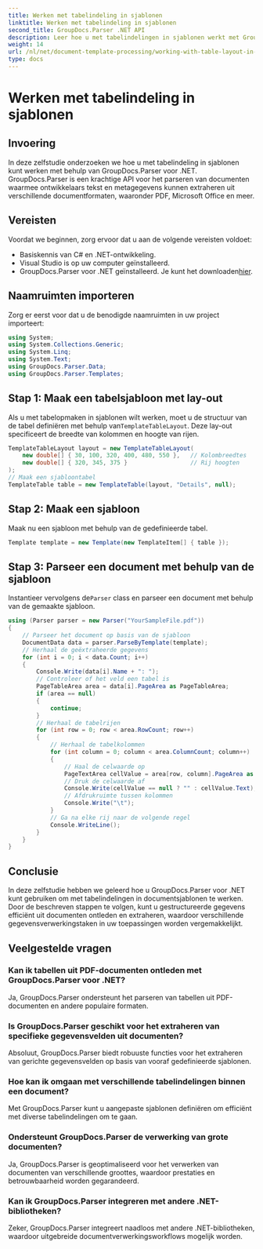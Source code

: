 ```yaml
---
title: Werken met tabelindeling in sjablonen
linktitle: Werken met tabelindeling in sjablonen
second_title: GroupDocs.Parser .NET API
description: Leer hoe u met tabelindelingen in sjablonen werkt met GroupDocs.Parser voor .NET. Haal gestructureerde gegevens efficiënt uit documenten.
weight: 14
url: /nl/net/document-template-processing/working-with-table-layout-in-templates/
type: docs
---
```

# Werken met tabelindeling in sjablonen

## Invoering
In deze zelfstudie onderzoeken we hoe u met tabelindeling in sjablonen kunt werken met behulp van GroupDocs.Parser voor .NET. GroupDocs.Parser is een krachtige API voor het parseren van documenten waarmee ontwikkelaars tekst en metagegevens kunnen extraheren uit verschillende documentformaten, waaronder PDF, Microsoft Office en meer.
## Vereisten
Voordat we beginnen, zorg ervoor dat u aan de volgende vereisten voldoet:
- Basiskennis van C# en .NET-ontwikkeling.
- Visual Studio is op uw computer geïnstalleerd.
-  GroupDocs.Parser voor .NET geïnstalleerd. Je kunt het downloaden[hier](https://releases.groupdocs.com/parser/net/).

## Naamruimten importeren
Zorg er eerst voor dat u de benodigde naamruimten in uw project importeert:
```csharp
using System;
using System.Collections.Generic;
using System.Linq;
using System.Text;
using GroupDocs.Parser.Data;
using GroupDocs.Parser.Templates;
```
## Stap 1: Maak een tabelsjabloon met lay-out
Als u met tabelopmaken in sjablonen wilt werken, moet u de structuur van de tabel definiëren met behulp van`TemplateTableLayout`. Deze lay-out specificeert de breedte van kolommen en hoogte van rijen.
```csharp
TemplateTableLayout layout = new TemplateTableLayout(
    new double[] { 30, 100, 320, 400, 480, 550 },   // Kolombreedtes
    new double[] { 320, 345, 375 }                  // Rij hoogten
);
// Maak een sjabloontabel
TemplateTable table = new TemplateTable(layout, "Details", null);
```
## Stap 2: Maak een sjabloon
Maak nu een sjabloon met behulp van de gedefinieerde tabel.
```csharp
Template template = new Template(new TemplateItem[] { table });
```
## Stap 3: Parseer een document met behulp van de sjabloon
 Instantieer vervolgens de`Parser` class en parseer een document met behulp van de gemaakte sjabloon.
```csharp
using (Parser parser = new Parser("YourSampleFile.pdf"))
{
    // Parseer het document op basis van de sjabloon
    DocumentData data = parser.ParseByTemplate(template);
    // Herhaal de geëxtraheerde gegevens
    for (int i = 0; i < data.Count; i++)
    {
        Console.Write(data[i].Name + ": ");
        // Controleer of het veld een tabel is
        PageTableArea area = data[i].PageArea as PageTableArea;
        if (area == null)
        {
            continue;
        }
        // Herhaal de tabelrijen
        for (int row = 0; row < area.RowCount; row++)
        {
            // Herhaal de tabelkolommen
            for (int column = 0; column < area.ColumnCount; column++)
            {
                // Haal de celwaarde op
                PageTextArea cellValue = area[row, column].PageArea as PageTextArea;
                // Druk de celwaarde af
                Console.Write(cellValue == null ? "" : cellValue.Text);
                // Afdrukruimte tussen kolommen
                Console.Write("\t");
            }
            // Ga na elke rij naar de volgende regel
            Console.WriteLine();
        }
    }
}
```

## Conclusie
In deze zelfstudie hebben we geleerd hoe u GroupDocs.Parser voor .NET kunt gebruiken om met tabelindelingen in documentsjablonen te werken. Door de beschreven stappen te volgen, kunt u gestructureerde gegevens efficiënt uit documenten ontleden en extraheren, waardoor verschillende gegevensverwerkingstaken in uw toepassingen worden vergemakkelijkt.

## Veelgestelde vragen
### Kan ik tabellen uit PDF-documenten ontleden met GroupDocs.Parser voor .NET?
Ja, GroupDocs.Parser ondersteunt het parseren van tabellen uit PDF-documenten en andere populaire formaten.
### Is GroupDocs.Parser geschikt voor het extraheren van specifieke gegevensvelden uit documenten?
Absoluut, GroupDocs.Parser biedt robuuste functies voor het extraheren van gerichte gegevensvelden op basis van vooraf gedefinieerde sjablonen.
### Hoe kan ik omgaan met verschillende tabelindelingen binnen een document?
Met GroupDocs.Parser kunt u aangepaste sjablonen definiëren om efficiënt met diverse tabelindelingen om te gaan.
### Ondersteunt GroupDocs.Parser de verwerking van grote documenten?
Ja, GroupDocs.Parser is geoptimaliseerd voor het verwerken van documenten van verschillende groottes, waardoor prestaties en betrouwbaarheid worden gegarandeerd.
### Kan ik GroupDocs.Parser integreren met andere .NET-bibliotheken?
Zeker, GroupDocs.Parser integreert naadloos met andere .NET-bibliotheken, waardoor uitgebreide documentverwerkingsworkflows mogelijk worden.